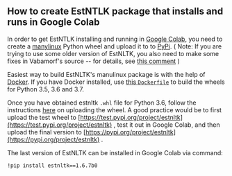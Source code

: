 ## How to create EstNTLK package that installs and runs in Google Colab

In order to get EstNTLK installing and running in [Google Colab](https://colab.research.google.com), you need to create a [manylinux](https://github.com/pypa/manylinux) Python wheel and upload it to to [PyPi](https://pypi.org/). ( Note: If you are trying to use some older version of EstNLTK, you also need to make some fixes in Vabamorf's source -- for details, see [this comment](https://github.com/estnltk/estnltk/issues/107#issuecomment-582839466) )


Easiest way to build EstNLTK's manulinux package is with the help of [Docker](https://docker.com). If you have Docker installed, use [this `Dockerfile`](Dockerfile) to build the wheels for Python 3.5, 3.6 and 3.7.

Once you have obtained estnltk `.whl` file for Python 3.6, follow the instructions [here](https://packaging.python.org/tutorials/packaging-projects/#uploading-the-distribution-archives) on uploading the wheel. A good practice would be to first upload the test wheel to [https://test.pypi.org/project/estnltk](https://test.pypi.org/project/estnltk) , test it out in Google Colab, and then upload the final version to [https://pypi.org/project/estnltk](https://pypi.org/project/estnltk) .

The last version of EstNLTK can be installed in Google Colab via command:

	!pip install estnltk==1.6.7b0

